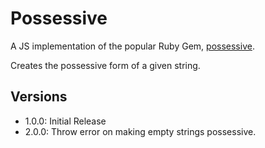 # Possessive

A JS implementation of the popular Ruby Gem, [possessive](https://rubygems.org/gems/possessive/versions/1.0.1).

Creates the possessive form of a given string.

## Versions

- 1.0.0: Initial Release
- 2.0.0: Throw error on making empty strings possessive.